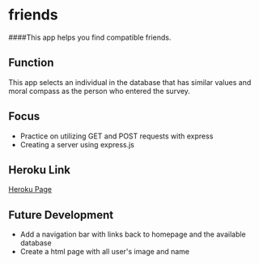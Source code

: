 # friends

####This app helps you find compatible friends.

## Function

This app selects an individual in the database that has similar values and moral compass as the person who entered the survey. 

## Focus

* Practice on utilizing GET and POST requests with express
* Creating a server using express.js

## Heroku Link
[Heroku Page](https://compatiblefriendsearch.herokuapp.com/)

## Future Development

* Add a navigation bar with links back to homepage and the available database
* Create a html page with all user's image and name


